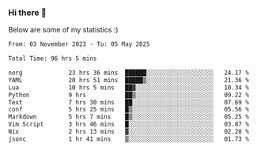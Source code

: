 ### Hi there 👋
Below are some of my statistics :)

<!--START_SECTION:waka-->

```txt
From: 03 November 2023 - To: 05 May 2025

Total Time: 96 hrs 5 mins

norg             23 hrs 36 mins  ██████░░░░░░░░░░░░░░░░░░░   24.17 %
YAML             20 hrs 51 mins  █████▒░░░░░░░░░░░░░░░░░░░   21.36 %
Lua              10 hrs 5 mins   ██▓░░░░░░░░░░░░░░░░░░░░░░   10.34 %
Python           9 hrs           ██▒░░░░░░░░░░░░░░░░░░░░░░   09.22 %
Text             7 hrs 30 mins   ██░░░░░░░░░░░░░░░░░░░░░░░   07.69 %
conf             5 hrs 25 mins   █▒░░░░░░░░░░░░░░░░░░░░░░░   05.56 %
Markdown         5 hrs 7 mins    █▒░░░░░░░░░░░░░░░░░░░░░░░   05.25 %
Vim Script       3 hrs 46 mins   █░░░░░░░░░░░░░░░░░░░░░░░░   03.87 %
Nix              2 hrs 13 mins   ▓░░░░░░░░░░░░░░░░░░░░░░░░   02.28 %
jsonc            1 hr 41 mins    ▒░░░░░░░░░░░░░░░░░░░░░░░░   01.73 %
```

<!--END_SECTION:waka-->

<!--
**KlapenHz/KlapenHz** is a ✨ _special_ ✨ repository because its `README.md` (this file) appears on your GitHub profile.

Here are some ideas to get you started:

- 🔭 I’m currently working on ...
- 🌱 I’m currently learning ...
- 👯 I’m looking to collaborate on ...
- 🤔 I’m looking for help with ...
- 💬 Ask me about ...
- 📫 How to reach me: ...
- 😄 Pronouns: ...
- ⚡ Fun fact: ...
-->
